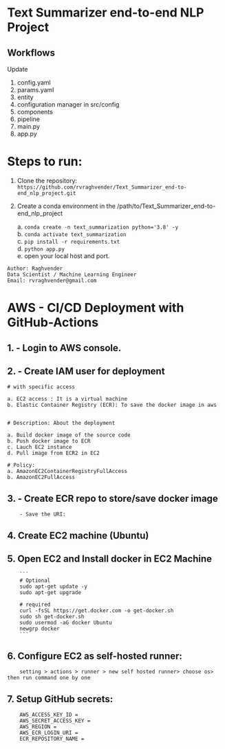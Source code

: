 # Text Summarizer end-to-end NLP Project

## Workflows

Update
1. config.yaml
2. params.yaml
3. entity
4. configuration manager in src/config 
5. components
6. pipeline
7. main.py
8. app.py


# Steps to run:

1.  Clone the repository:    
    ```https://github.com/rvraghvender/Text_Summarizer_end-to-end_nlp_project.git```

2.  Create a conda environment in the /path/to/Text_Summarizer_end-to-end_nlp_project    
    
    a.  ```conda create -n text_summarization python='3.8' -y```    
    b.  ```conda activate text_summarization```    
    c.  ```pip install -r requirements.txt```     
    d.  ```python app.py```    
    e.  open your local host and port.    

```
Author: Raghvender
Data Scientist / Machine Learning Engineer
Email: rvraghvender@gmail.com
```
    
# AWS - CI/CD Deployment with GitHub-Actions

##  1. - Login to AWS console.

##  2. - Create IAM user for deployment

    # with specific access

    a. EC2 access : It is a virtual machine
    b. Elastic Container Registry (ECR): To save the docker image in aws


    # Description: About the deployment

    a. Build docker image of the source code
    b. Push docker image to ECR
    c. Lauch EC2 instance
    d. Pull image from ECR2 in EC2

    # Policy:
    a. AmazonEC2ContainerRegistryFullAccess
    b. AmazonEC2FullAccess

##  3. - Create ECR repo to store/save docker image
        - Save the URI: 

##  4. Create EC2 machine (Ubuntu)

##  5. Open EC2 and Install docker in EC2 Machine

        ``` 
        # Optional
        sudo apt-get update -y    
        sudo apt-get upgrade    

        # required
        curl -fsSL https://get.docker.com -o get-docker.sh    
        sudo sh get-docker.sh    
        sudo usermod -aG docker Ubuntu    
        newgrp docker    
        ```

##  6.  Configure EC2 as self-hosted runner:
        setting > actions > runner > new self hosted runner> choose os> then run command one by one

##  7.  Setup GitHub secrets:
        AWS_ACCESS_KEY_ID =     
        AWS_SECRET_ACCESS_KEY =    
        AWS_REGION =     
        AWS_ECR_LOGIN_URI =     
        ECR_REPOSITORY_NAME =     